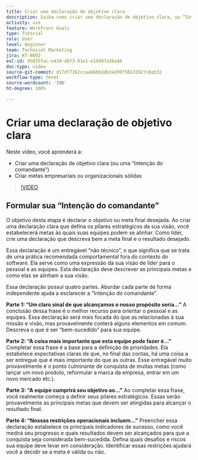 ```yaml
---
title: Criar uma declaração de objetivo clara
description: Saiba como criar uma declaração de objetivo clara, ou “Intenção do comandante”, e formule metas empresariais ou organizacionais sólidas.
activity: use
feature: Workfront Goals
type: Tutorial
role: User
level: Beginner
team: Technical Marketing
jira: KT-8892
exl-id: 95035fac-e434-4073-91e1-e16997a36a46
doc-type: video
source-git-commit: d17df7162ccaab6b62db34209f50131927c0a532
workflow-type: tm+mt
source-wordcount: '396'
ht-degree: 100%

---
```


# Criar uma declaração de objetivo clara

Neste vídeo, você aprenderá a:

* Criar uma declaração de objetivo clara (ou uma “Intenção do comandante”)
* Criar metas empresariais ou organizacionais sólidas

>[!VIDEO](https://video.tv.adobe.com/v/335186/?quality=12&learn=on&enablevpops)

<!--
Your turn graphic
-->

## Formular sua “Intenção do comandante”

O objetivo desta etapa é declarar o objetivo ou meta final desejada. Ao criar uma declaração clara que defina os pilares estratégicos da sua visão, você estabelecerá metas às quais suas equipes podem se alinhar. Como líder, crie uma declaração que descreva bem a meta final e o resultado desejado.

Essa declaração é um entregável “não técnico”, o que significa que se trata de uma prática recomendada comportamental fora do contexto do software. Ela serve como uma expressão da sua visão de líder para o pessoal e as equipes. Esta declaração deve descrever as principais metas e como elas se alinham a sua visão.

Essa declaração possui quatro partes. Abordar cada parte de forma independente ajuda a esclarecer a “Intenção do comandante”.

**Parte 1: “Um claro sinal de que alcançamos o nosso propósito seria…”**
A conclusão dessa frase é o melhor recurso para orientar o pessoal e as equipes. Essa declaração será mais focada do que as relacionadas à sua missão e visão, mas provavelmente conterá alguns elementos em comum. Descreva o que é ser “bem-sucedido” para sua equipe.

**Parte 2: “A coisa mais importante que esta equipe pode fazer é...”**
Completar essa frase é a base para a definição de prioridades. Ela estabelece expectativas claras de que, no final das contas, há uma coisa a ser entregue que é mais importante do que as outras. Esse entregável muito provavelmente é o ponto culminante de conquista de muitas metas (como lançar um novo produto, reformular a marca da empresa, entrar em um novo mercado etc.).

**Parte 3: “A equipe cumprirá seu objetivo ao...”**
Ao completar essa frase, você realmente começa a definir seus pilares estratégicos. Essas serão provavelmente as principais metas que devem ser atingidas para alcançar o resultado final.

**Parte 4: “Nossas restrições operacionais incluem…”**
Preencher essa declaração estabelece os principais indicadores de sucesso, como você medirá seu progresso e quais resultados devem ser alcançados para que a conquista seja considerada bem-sucedida. Defina quais desafios e riscos sua equipe deve levar em consideração. Identificar essas restrições ajudará você a decidir se a meta é válida ou não.
